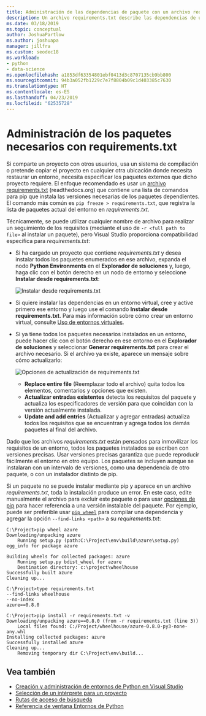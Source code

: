 ```yaml
---
title: Administración de las dependencias de paquete con un archivo requirements.txt
description: Un archivo requirements.txt describe las dependencias de un proyecto. Si recibe un proyecto que contiene un archivo requirements.txt, puede instalar fácilmente esas dependencias en un solo paso.
ms.date: 03/18/2019
ms.topic: conceptual
author: JoshuaPartlow
ms.author: joshuapa
manager: jillfra
ms.custom: seodec18
ms.workload:
- python
- data-science
ms.openlocfilehash: a1853df63354801ebf0413d3c8707135cb9bb800
ms.sourcegitcommit: 94b3a052fb1229c7e7f8804b09c1d403385c7630
ms.translationtype: HT
ms.contentlocale: es-ES
ms.lasthandoff: 04/23/2019
ms.locfileid: "62535728"
---
```

# <a name="manage-required-packages-with-requirementstxt"></a>Administración de los paquetes necesarios con requirements.txt

Si comparte un proyecto con otros usuarios, usa un sistema de compilación o pretende copiar el proyecto en cualquier otra ubicación donde necesita restaurar un entorno, necesita especificar los paquetes externos que dicho proyecto requiere. El enfoque recomendado es usar un [archivo requirements.txt](https://pip.readthedocs.org/en/latest/user_guide.html#requirements-files) (readthedocs.org) que contiene una lista de comandos para pip que instala las versiones necesarias de los paquetes dependientes. El comando más común es `pip freeze > requirements.txt`, que registra la lista de paquetes actual del entorno en *requirements.txt*.

Técnicamente, se puede utilizar cualquier nombre de archivo para realizar un seguimiento de los requisitos (mediante el uso de `-r <full path to file>` al instalar un paquete), pero Visual Studio proporciona compatibilidad específica para *requirements.txt*:

- Si ha cargado un proyecto que contiene *requirements.txt* y desea instalar todos los paquetes enumerados en ese archivo, expanda el nodo **Python Environments** en el **Explorador de soluciones** y, luego, haga clic con el botón derecho en un nodo de entorno y seleccione **Instalar desde requirements.txt**:

    ![Instalar desde requirements.txt](media/environments/environments-requirements-txt-install.png)

- Si quiere instalar las dependencias en un entorno virtual, cree y active primero ese entorno y luego use el comando **Instalar desde requirements.txt**. Para más información sobre cómo crear un entorno virtual, consulte [Uso de entornos virtuales](selecting-a-python-environment-for-a-project.md#use-virtual-environments).

- Si ya tiene todos los paquetes necesarios instalados en un entorno, puede hacer clic con el botón derecho en ese entorno en el **Explorador de soluciones** y seleccionar **Generar requirements.txt** para crear el archivo necesario. Si el archivo ya existe, aparece un mensaje sobre cómo actualizarlo:

    ![Opciones de actualización de requirements.txt](media/environments/environments-requirements-txt-replace.png)

  - **Replace entire file** (Reemplazar todo el archivo) quita todos los elementos, comentarios y opciones que existen.
  - **Actualizar entradas existentes** detecta los requisitos del paquete y actualiza los especificadores de versión para que coincidan con la versión actualmente instalada.
  - **Update and add entries** (Actualizar y agregar entradas) actualiza todos los requisitos que se encuentran y agrega todos los demás paquetes al final del archivo.

Dado que los archivos *requirements.txt* están pensados para inmovilizar los requisitos de un entorno, todos los paquetes instalados se escriben con versiones precisas. Usar versiones precisas garantiza que puede reproducir fácilmente el entorno en otro equipo. Los paquetes se incluyen aunque se instalaran con un intervalo de versiones, como una dependencia de otro paquete, o con un instalador distinto de pip.

Si un paquete no se puede instalar mediante pip y aparece en un archivo *requirements.txt*, toda la instalación produce un error. En este caso, edite manualmente el archivo para excluir este paquete o para usar [opciones de pip](https://pip.readthedocs.org/en/latest/reference/pip_install.html#requirements-file-format) para hacer referencia a una versión instalable del paquete. Por ejemplo, puede ser preferible usar [`pip wheel`](https://pip.readthedocs.org/en/latest/reference/pip_wheel.html) para compilar una dependencia y agregar la opción `--find-links <path>` a su *requirements.txt*:

```output
C:\Project>pip wheel azure
Downloading/unpacking azure
    Running setup.py (path:C:\Project\env\build\azure\setup.py) egg_info for package azure

Building wheels for collected packages: azure
    Running setup.py bdist_wheel for azure
    Destination directory: c:\project\wheelhouse
Successfully built azure
Cleaning up...

C:\Project>type requirements.txt
--find-links wheelhouse
--no-index
azure==0.8.0

C:\Project>pip install -r requirements.txt -v
Downloading/unpacking azure==0.8.0 (from -r requirements.txt (line 3))
    Local files found: C:/Project/wheelhouse/azure-0.8.0-py3-none-any.whl
Installing collected packages: azure
Successfully installed azure
Cleaning up...
    Removing temporary dir C:\Project\env\build...
```

## <a name="see-also"></a>Vea también

- [Creación y administración de entornos de Python en Visual Studio](managing-python-environments-in-visual-studio.md)
- [Selección de un intérprete para un proyecto](selecting-a-python-environment-for-a-project.md)
- [Rutas de acceso de búsqueda](search-paths.md)
- [Referencia de ventana Entornos de Python](python-environments-window-tab-reference.md)
